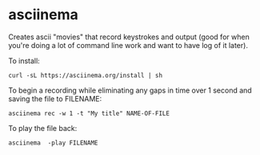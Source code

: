 # asciinema
Creates ascii "movies" that record keystrokes and output (good for when you're doing a lot of command line work and want to have log of it later).
 
To install:
 
    curl -sL https://asciinema.org/install | sh
 
To begin a recording while eliminating any gaps in time over 1 second and saving the file to FILENAME:
 
    asciinema rec -w 1 -t "My title" NAME-OF-FILE
 
To play the file back:
 
    asciinema  -play FILENAME